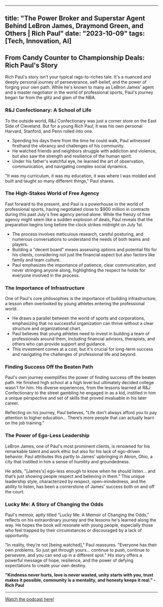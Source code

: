 
---
title: "The Power Broker and Superstar Agent Behind LeBron James, Draymond Green, and Others | Rich Paul"
date: "2023-10-09"
tags: [Tech, Innovation, AI]
---

## From Candy Counter to Championship Deals: Rich Paul's Story

Rich Paul's story isn't your typical rags-to-riches tale. It's a nuanced and deeply personal journey of perseverance, self-belief, and the power of forging your own path. While he's known to many as LeBron James' agent and a master negotiator in the world of professional sports, Paul's journey began far from the glitz and glam of the NBA. 

### R&J Confectionary: A School of Life

To the outside world, R&J Confectionary was just a corner store on the East Side of Cleveland. But for a young Rich Paul, it was his own personal Harvard, Stanford, and Penn rolled into one.  

* Spending his days there from the time he could walk, Paul witnessed firsthand the vibrancy and challenges of his community. 
* He watched friends and neighbors struggle with addiction and violence, but also saw the strength and resilience of the human spirit. 
* Under his father's watchful eye, he learned the art of observation, communication, and navigating complex social dynamics. 

"It was my curriculum, it was my education, it was where I was molded and built and taught so many different things," Paul shares. 

### The High-Stakes World of Free Agency

Fast forward to the present, and Paul is a powerhouse in the world of professional sports, having negotiated close to $900 million in contracts during this past July's free agency period alone. While the frenzy of free agency might seem like a sudden explosion of deals, Paul reveals that the preparation begins long before the clock strikes midnight on July 1st.

* The process involves meticulous research, careful posturing, and numerous conversations to understand the needs of both teams and players. 
* Building a "decent board" means assessing options and potential fits for his clients, considering not just the financial aspect but also factors like family and team culture. 
* Paul emphasizes the importance of patience, clear communication, and never stringing anyone along, highlighting the respect he holds for everyone involved in the process.

### The Importance of Infrastructure

One of Paul's core philosophies is the importance of building infrastructure, a lesson often overlooked by young athletes entering the professional world.  

* He draws a parallel between the world of sports and corporations, emphasizing that no successful organization can thrive without a clear structure and organizational chart. 
* Paul believes that young athletes need to invest in building a team of professionals around them, including financial advisors, therapists, and others who can provide support and guidance.
* This investment comes at a cost, but it's crucial for long-term success and navigating the challenges of professional life and beyond. 

### Finding Success Off the Beaten Path

Paul's own journey exemplifies the power of finding success off the beaten path. He finished high school at a high level but ultimately decided college wasn't for him. His diverse experiences, from the lessons learned at R&J Confectionary to the street gambling he engaged in as a kid, instilled in him a unique perspective and set of skills that proved invaluable in his later career.

Reflecting on his journey, Paul believes, "Life don't always afford you to pay attention to higher education... There’s more people that can actually learn on the job training."

### The Power of Ego-Less Leadership

LeBron James, one of Paul's most prominent clients, is renowned for his remarkable talent and work ethic but also for his lack of ego-driven behavior. Paul attributes this partly to James' upbringing in Akron, Ohio, a city that instilled in him a sense of humility and groundedness.

He adds, "[James's] ego-less enough to know when he should listen... and that’s just showing people respect and believing in them." This unique leadership style, characterized by respect, open-mindedness, and the ability to listen, has been a cornerstone of James' success both on and off the court.

### Lucky Me: A Story of Changing the Odds

Paul's memoir, aptly titled "Lucky Me: A Memoir of Changing the Odds," reflects on his extraordinary journey and the lessons he's learned along the way. He hopes the book will resonate with young people, especially those who feel trapped by their circumstances or discouraged by a lack of opportunity. 

"In reality, they’re not [being watched]," Paul reassures. "Everyone has their own problems. So just get through yours... continue to push, continue to persevere, and you can end up in a different spot."  His story offers a powerful message of hope, resilience, and the power of defying expectations to create your own destiny.

**"Kindness never hurts, love is never wasted, unity starts with you, trust makes it possible, community is a mentality, and honesty keeps it real." - Rich Paul**

---
        




<a href="https://youtube.com/watch?v=t1yWC-HufEA" target="_blank">Watch the podcast here!</a>
